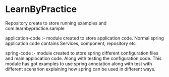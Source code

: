 # LearnByPractice
Repository create to store running examples and com.learnbypractice.sample

application-code :- module created to store application code. Normal spring application code contains Services, component, repository etc

spring-code :- module created to store spring different configuration files and main applocation code. Along with testing the configuration code.
This module has got examples to use spring annotation along with test with different scenarion explaining how spring can be used in different ways.